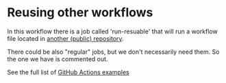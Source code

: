 # Reusing other workflows

In this workflow there is a job called 'run-resuable' that will run a workflow file
located in [another (public) repository](https://github.com/szabgab/github-actions-reusable-workflow).

There could be also "regular" jobs, but we don't necessarily need them. So the one we have is commented out.

See the full list of [GitHub Actions examples](https://code-maven.com/github-actions)
